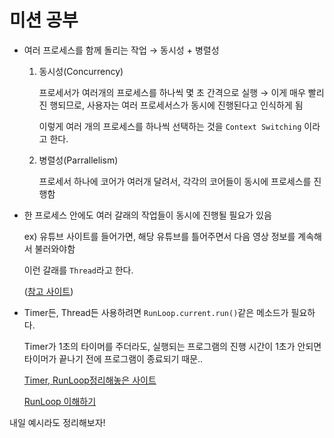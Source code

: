 # 미션 공부

* 여러 프로세스를 함께 돌리는 작업 → 동시성 + 병렬성

	1. 동시성(Concurrency)

		프로세서가 여러개의 프로세스를 하나씩 몇 초 간격으로 실행 → 이게 매우 빨리 진 행되므로, 사용자는 여러 프로세서스가 동시에 진행된다고 인식하게 됨

		이렇게 여러 개의 프로세스를 하나씩 선택하는 것을 `Context Switching` 이라고 한다.

	2. 병렬성(Parrallelism)

		프로세서 하나에 코어가 여러개 달려서, 각각의 코어들이 동시에 프로세스를 진행함

* 한 프로세스 안에도 여러 갈래의 작업들이 동시에 진행될 필요가 있음

	ex) 유튜브 사이트를 들어가면, 해당 유튜브를 틀어주면서 다음 영상 정보를 계속해서 불러와야함

	이런 갈래를 `Thread`라고 한다.

	([참고 사이트](https://www.youtube.com/watch?v=iks_Xb9DtTM))

* Timer든, Thread든 사용하려면 `RunLoop.current.run()`같은 메소드가 필요하다.

	Timer가 1초의 타이머를 주더라도, 실행되는 프로그램의 진행 시간이 1초가 안되면 타이머가 끝나기 전에 프로그램이 종료되기 때문..

	[Timer, RunLoop정리해놓은 사이트](https://songios.tistory.com/30)

	[RunLoop 이해하기](https://babbab2.tistory.com/68)

내일 예시라도 정리해보자!